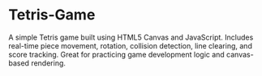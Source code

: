 # Tetris-Game
A simple Tetris game built using HTML5 Canvas and JavaScript. Includes real-time piece movement, rotation, collision detection, line clearing, and score tracking. Great for practicing game development logic and canvas-based rendering.
